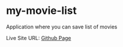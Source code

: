 # my-movie-list

Application where you can save list of movies

Live Site URL: [Github Page](https://khaizter.github.io/my-movie-list/)

